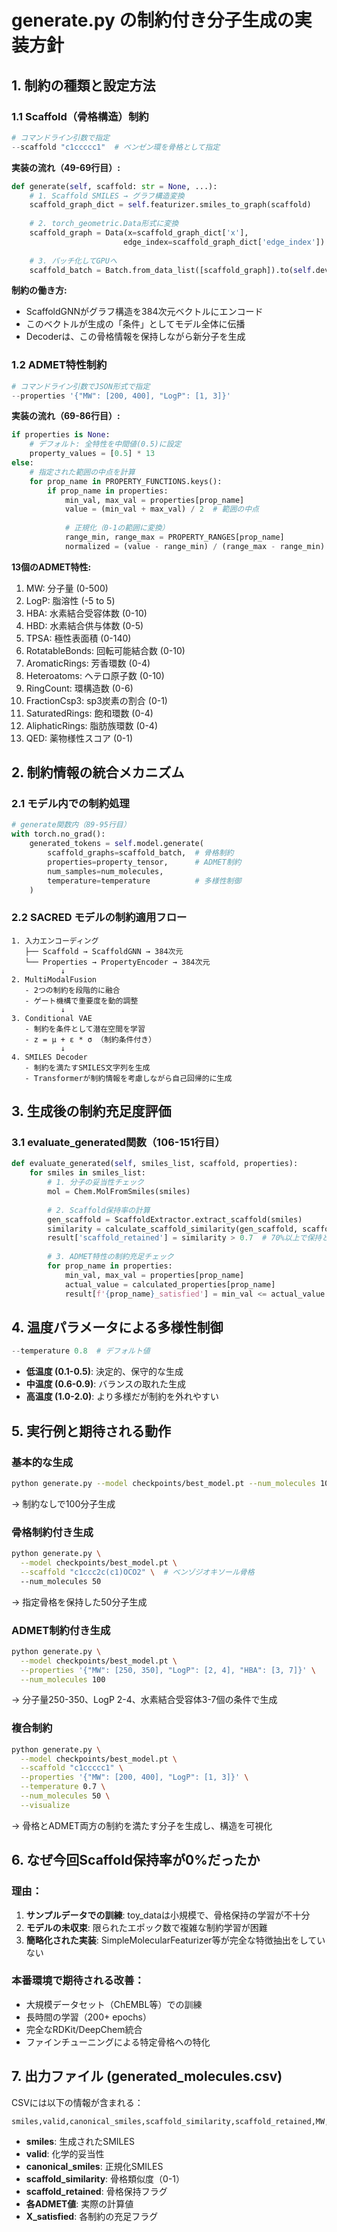 # generate.py の制約付き分子生成の実装方針

## 1. 制約の種類と設定方法

### 1.1 Scaffold（骨格構造）制約
```python
# コマンドライン引数で指定
--scaffold "c1ccccc1"  # ベンゼン環を骨格として指定
```

**実装の流れ（49-69行目）:**
```python
def generate(self, scaffold: str = None, ...):
    # 1. Scaffold SMILES → グラフ構造変換
    scaffold_graph_dict = self.featurizer.smiles_to_graph(scaffold)
    
    # 2. torch_geometric.Data形式に変換
    scaffold_graph = Data(x=scaffold_graph_dict['x'], 
                         edge_index=scaffold_graph_dict['edge_index'])
    
    # 3. バッチ化してGPUへ
    scaffold_batch = Batch.from_data_list([scaffold_graph]).to(self.device)
```

**制約の働き方:**
- ScaffoldGNNがグラフ構造を384次元ベクトルにエンコード
- このベクトルが生成の「条件」としてモデル全体に伝播
- Decoderは、この骨格情報を保持しながら新分子を生成

### 1.2 ADMET特性制約
```python
# コマンドライン引数でJSON形式で指定
--properties '{"MW": [200, 400], "LogP": [1, 3]}'
```

**実装の流れ（69-86行目）:**
```python
if properties is None:
    # デフォルト: 全特性を中間値(0.5)に設定
    property_values = [0.5] * 13
else:
    # 指定された範囲の中点を計算
    for prop_name in PROPERTY_FUNCTIONS.keys():
        if prop_name in properties:
            min_val, max_val = properties[prop_name]
            value = (min_val + max_val) / 2  # 範囲の中点
            
            # 正規化（0-1の範囲に変換）
            range_min, range_max = PROPERTY_RANGES[prop_name]
            normalized = (value - range_min) / (range_max - range_min)
```

**13個のADMET特性:**
1. MW: 分子量 (0-500)
2. LogP: 脂溶性 (-5 to 5)
3. HBA: 水素結合受容体数 (0-10)
4. HBD: 水素結合供与体数 (0-5)
5. TPSA: 極性表面積 (0-140)
6. RotatableBonds: 回転可能結合数 (0-10)
7. AromaticRings: 芳香環数 (0-4)
8. Heteroatoms: ヘテロ原子数 (0-10)
9. RingCount: 環構造数 (0-6)
10. FractionCsp3: sp3炭素の割合 (0-1)
11. SaturatedRings: 飽和環数 (0-4)
12. AliphaticRings: 脂肪族環数 (0-4)
13. QED: 薬物様性スコア (0-1)

## 2. 制約情報の統合メカニズム

### 2.1 モデル内での制約処理
```python
# generate関数内（89-95行目）
with torch.no_grad():
    generated_tokens = self.model.generate(
        scaffold_graphs=scaffold_batch,  # 骨格制約
        properties=property_tensor,      # ADMET制約
        num_samples=num_molecules,
        temperature=temperature          # 多様性制御
    )
```

### 2.2 SACRED モデルの制約適用フロー
```
1. 入力エンコーディング
   ├── Scaffold → ScaffoldGNN → 384次元
   └── Properties → PropertyEncoder → 384次元
           ↓
2. MultiModalFusion
   - 2つの制約を段階的に融合
   - ゲート機構で重要度を動的調整
           ↓
3. Conditional VAE
   - 制約を条件として潜在空間を学習
   - z = μ + ε * σ （制約条件付き）
           ↓
4. SMILES Decoder
   - 制約を満たすSMILES文字列を生成
   - Transformerが制約情報を考慮しながら自己回帰的に生成
```

## 3. 生成後の制約充足度評価

### 3.1 evaluate_generated関数（106-151行目）
```python
def evaluate_generated(self, smiles_list, scaffold, properties):
    for smiles in smiles_list:
        # 1. 分子の妥当性チェック
        mol = Chem.MolFromSmiles(smiles)
        
        # 2. Scaffold保持率の計算
        gen_scaffold = ScaffoldExtractor.extract_scaffold(smiles)
        similarity = calculate_scaffold_similarity(gen_scaffold, scaffold)
        result['scaffold_retained'] = similarity > 0.7  # 70%以上で保持と判定
        
        # 3. ADMET特性の制約充足チェック
        for prop_name in properties:
            min_val, max_val = properties[prop_name]
            actual_value = calculated_properties[prop_name]
            result[f'{prop_name}_satisfied'] = min_val <= actual_value <= max_val
```

## 4. 温度パラメータによる多様性制御

```python
--temperature 0.8  # デフォルト値
```

- **低温度 (0.1-0.5)**: 決定的、保守的な生成
- **中温度 (0.6-0.9)**: バランスの取れた生成
- **高温度 (1.0-2.0)**: より多様だが制約を外れやすい

## 5. 実行例と期待される動作

### 基本的な生成
```bash
python generate.py --model checkpoints/best_model.pt --num_molecules 100
```
→ 制約なしで100分子生成

### 骨格制約付き生成
```bash
python generate.py \
  --model checkpoints/best_model.pt \
  --scaffold "c1ccc2c(c1)OCO2" \  # ベンゾジオキソール骨格
  --num_molecules 50
```
→ 指定骨格を保持した50分子生成

### ADMET制約付き生成
```bash
python generate.py \
  --model checkpoints/best_model.pt \
  --properties '{"MW": [250, 350], "LogP": [2, 4], "HBA": [3, 7]}' \
  --num_molecules 100
```
→ 分子量250-350、LogP 2-4、水素結合受容体3-7個の条件で生成

### 複合制約
```bash
python generate.py \
  --model checkpoints/best_model.pt \
  --scaffold "c1ccccc1" \
  --properties '{"MW": [200, 400], "LogP": [1, 3]}' \
  --temperature 0.7 \
  --num_molecules 50 \
  --visualize
```
→ 骨格とADMET両方の制約を満たす分子を生成し、構造を可視化

## 6. なぜ今回Scaffold保持率が0%だったか

### 理由：
1. **サンプルデータでの訓練**: toy_dataは小規模で、骨格保持の学習が不十分
2. **モデルの未収束**: 限られたエポック数で複雑な制約学習が困難
3. **簡略化された実装**: SimpleMolecularFeaturizer等が完全な特徴抽出をしていない

### 本番環境で期待される改善：
- 大規模データセット（ChEMBL等）での訓練
- 長時間の学習（200+ epochs）
- 完全なRDKit/DeepChem統合
- ファインチューニングによる特定骨格への特化

## 7. 出力ファイル (generated_molecules.csv)

CSVには以下の情報が含まれる：
```csv
smiles,valid,canonical_smiles,scaffold_similarity,scaffold_retained,MW,LogP,HBA,HBD,...,MW_satisfied,LogP_satisfied,...
```

- **smiles**: 生成されたSMILES
- **valid**: 化学的妥当性
- **canonical_smiles**: 正規化SMILES
- **scaffold_similarity**: 骨格類似度（0-1）
- **scaffold_retained**: 骨格保持フラグ
- **各ADMET値**: 実際の計算値
- **X_satisfied**: 各制約の充足フラグ